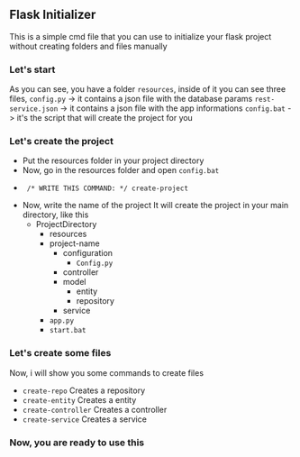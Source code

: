 ## Flask Initializer
This is a simple cmd file that you can use to initialize
your flask project without creating folders and files
manually

### Let's start
As you can see, you have a folder `resources`, inside of it
you can see three files, 
`config.py` -> it contains a json file with the database params
`rest-service.json` -> it contains a json file with the app informations
`config.bat` -> it's the script that will create the project for you

### Let's create the project
* Put the resources folder in your project directory
* Now, go in the resources folder and open `config.bat`
* ```
   /* WRITE THIS COMMAND: */ create-project
  ```
* Now, write the name of the project
It will create the project in your main directory, like this
    + ProjectDirectory
      + resources
      + project-name
        + configuration
          + `Config.py`
        + controller
        + model
          + entity
          + repository
        + service
      + `app.py`
      + `start.bat`
    
### Let's create some files
Now, i will show you some commands to create files 
 * `create-repo` Creates a repository
 * `create-entity` Creates a entity
 * `create-controller` Creates a controller
 * `create-service` Creates a service
 
### Now, you are ready to use this
